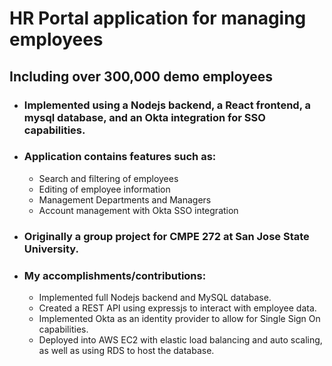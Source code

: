 # HR Portal application for managing employees
## Including over 300,000 demo employees

* ### Implemented using a Nodejs backend, a React frontend, a mysql database, and an Okta integration for SSO capabilities.

* ### Application contains features such as:
  * Search and filtering of employees
  * Editing of employee information
  * Management Departments and Managers
  * Account management with Okta SSO integration
  
 * ### Originally a group project for CMPE 272 at San Jose State University.
 * ### My accomplishments/contributions:
   * Implemented full Nodejs backend and MySQL database. 
   * Created a REST API using expressjs to interact with employee data.
   * Implemented Okta as an identity provider to allow for Single Sign On capabilities. 
   * Deployed into AWS EC2 with elastic load balancing and auto scaling, as well as using RDS to host the database.
